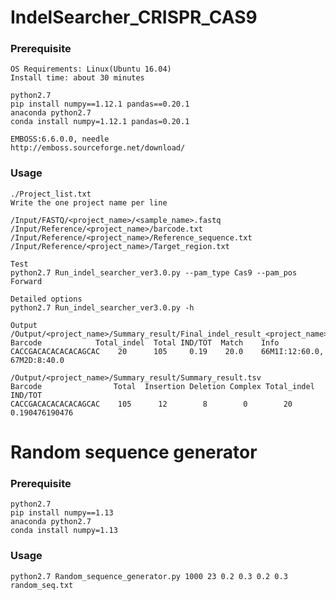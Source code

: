 # IndelSearcher_CRISPR_CAS9

### Prerequisite ###
    OS Requirements: Linux(Ubuntu 16.04)
    Install time: about 30 minutes
    
    python2.7
    pip install numpy==1.12.1 pandas==0.20.1
    anaconda python2.7
    conda install numpy=1.12.1 pandas=0.20.1
    
    EMBOSS:6.6.0.0, needle
    http://emboss.sourceforge.net/download/
    

### Usage ###

    ./Project_list.txt
    Write the one project name per line
    
    /Input/FASTQ/<project_name>/<sample_name>.fastq
    /Input/Reference/<project_name>/barcode.txt
    /Input/Reference/<project_name>/Reference_sequence.txt
    /Input/Reference/<project_name>/Target_region.txt
    
    Test
    python2.7 Run_indel_searcher_ver3.0.py --pam_type Cas9 --pam_pos Forward
    
    Detailed options
    python2.7 Run_indel_searcher_ver3.0.py -h
    
    Output
    /Output/<project_name>/Summary_result/Final_indel_result_<project_name>.tsv
    Barcode            Total_indel  Total IND/TOT  Match    Info
    CACCGACACACACACAGCAC    20      105     0.19    20.0    66M1I:12:60.0, 67M2D:8:40.0
    
    /Output/<project_name>/Summary_result/Summary_result.tsv
    Barcode                Total  Insertion Deletion Complex Total_indel IND/TOT
    CACCGACACACACACAGCAC    105      12        8        0        20      0.190476190476
    
# Random sequence generator

### Prerequisite ### 
    python2.7
    pip install numpy==1.13
    anaconda python2.7
    conda install numpy=1.13
    
### Usage ###
    python2.7 Random_sequence_generator.py 1000 23 0.2 0.3 0.2 0.3 random_seq.txt
